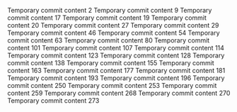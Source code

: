 Temporary commit content 2
Temporary commit content 9
Temporary commit content 17
Temporary commit content 19
Temporary commit content 20
Temporary commit content 27
Temporary commit content 29
Temporary commit content 46
Temporary commit content 54
Temporary commit content 63
Temporary commit content 80
Temporary commit content 101
Temporary commit content 107
Temporary commit content 114
Temporary commit content 123
Temporary commit content 128
Temporary commit content 138
Temporary commit content 155
Temporary commit content 163
Temporary commit content 177
Temporary commit content 181
Temporary commit content 193
Temporary commit content 196
Temporary commit content 250
Temporary commit content 253
Temporary commit content 259
Temporary commit content 268
Temporary commit content 270
Temporary commit content 273
